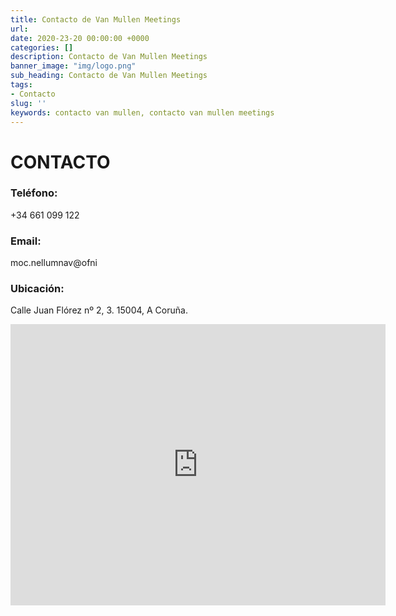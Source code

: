 ```yaml
---
title: Contacto de Van Mullen Meetings
url:
date: 2020-23-20 00:00:00 +0000
categories: []
description: Contacto de Van Mullen Meetings
banner_image: "img/logo.png"
sub_heading: Contacto de Van Mullen Meetings
tags:
- Contacto
slug: ''
keywords: contacto van mullen, contacto van mullen meetings
---
```


# CONTACTO

### Teléfono:
+34 661 099 122

### Email:
<span class="invertirTexto">moc.nellumnav@ofni</span>

### Ubicación:
Calle Juan Flórez nº 2, 3. 
15004, A Coruña.

<iframe src="https://www.google.com/maps/embed?pb=!1m14!1m8!1m3!1d11601.947350680402!2d-8.4088889!3d43.3668436!3m2!1i1024!2i768!4f13.1!3m3!1m2!1s0x0%3A0x7d05398ba94ca36f!2sPerseus%20y%20RC%20Abogados!5e0!3m2!1ses!2ses!4v1593082704265!5m2!1ses!2ses" title="Mapa Van Mullen" width="600" height="450" style="border:0;" allowfullscreen="" aria-hidden="false" tabindex="0"></iframe>
